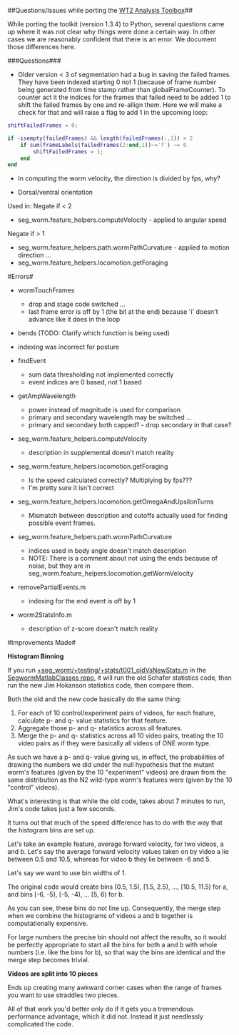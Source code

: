 ##Questions/Issues while porting the [WT2 Analysis Toolbox](http://www.mrc-lmb.cam.ac.uk/wormtracker/index.php?action=analysis)##

While porting the toolkit (version 1.3.4) to Python, several questions came up where it was not clear why things were done a certain way.  In other cases we are reasonably confident that there is an error.  We document those differences here.

###Questions###

- Older version < 3 of segmentation had a bug in saving the failed frames. They have been indexed starting 0 not 1 (because of frame number being generated from time stamp rather than globalFrameCounter). To counter act it the indices for the frames that failed need to be added 1 to shift the failed frames by one and re-allign them. Here we will make a check for that and will raise a flag to add 1 in the upcoming loop: 

```Matlab
shiftFailedFrames = 0;

if ~isempty(failedFrames) && length(failedFrames(:,1)) > 2
    if sum(frameLabels(failedFrames(2:end,1))~='f') ~= 0
        shiftFailedFrames = 1;
    end
end
```

- In computing the worm velocity, the direction is divided by fps, why?

- Dorsal/ventral orientation 

Used in:
Negate if < 2
- seg_worm.feature_helpers.computeVelocity - applied to angular speed

Negate if > 1
- seg_worm.feature_helpers.path.wormPathCurvature - applied to motion
direction ...
- seg_worm.feature_helpers.locomotion.getForaging


#Errors#

- wormTouchFrames 
	- drop and stage code switched ...
	- last frame error is off by 1 (the bit at the end) because 'i' doesn't advance like it does in the loop

- bends (TODO: Clarify which function is being used)

- indexing was incorrect for posture

- findEvent
   - sum data thresholding not implemented correctly
   - event indices are 0 based, not 1 based 

- getAmpWavelength
   - power instead of magnitude is used for comparison
   - primary and secondary wavelength may be switched ...
   - primary and secondary both capped? - drop secondary in that case?

- seg_worm.feature_helpers.computeVelocity 
	- description in supplemental doesn't match reality

- seg_worm.feature_helpers.locomotion.getForaging
	- Is the speed calculated correctly? Multiplying by fps???
	- I'm pretty sure it isn't correct

- seg_worm.feature_helpers.locomotion.getOmegaAndUpsilonTurns
	- Mismatch between description and cutoffs actually used for finding possible event frames.

- seg_worm.feature_helpers.path.wormPathCurvature
	- indices used in body angle doesn't match description
	- NOTE: There is a comment about not using the ends because of noise, but they are in seg_worm.feature_helpers.locomotion.getWormVelocity

- removePartialEvents.m
	- indexing for the end event is off by 1

- worm2StatsInfo.m
	- description of z-score doesn't match reality



#Improvements Made#

**Histogram Binning**

If you run [+seg_worm/+testing/+stats/t001_oldVsNewStats.m](https://github.com/JimHokanson/SegwormMatlabClasses/blob/master/%2Bseg_worm/%2Btesting/%2Bstats/t001_oldVsNewStats.m) in the [SegwormMatlabClasses repo](https://github.com/JimHokanson/SegwormMatlabClasses), it will run the old Schafer statistics code, then run the new Jim Hokanson statistics code, then compare them.

Both the old and the new code basically do the same thing:
1. For each of 10 control/experiment pairs of videos, for each feature, calculate p- and q- value statistics for that feature.
2. Aggregate those p- and q- statistics across all features.
3. Merge the p- and q- statistics across all 10 video pairs, treating the 10 video pairs as if they were basically all videos of ONE worm type.

As such we have a p- and q- value giving us, in effect, the probabilities of drawing the numbers we did under the null hypothesis that the mutant worm's features (given by the 10 "experiment" videos) are drawn from the same distribution as the N2 wild-type worm's features were (given by the 10 "control" videos).  

What's interesting is that while the old code, takes about 7 minutes to run, Jim's code takes just a few seconds.

It turns out that much of the speed difference has to do with the way that the histogram bins are set up.

Let's take an example feature, average forward velocity, for two videos, a and b.  Let's say the average forward velocity values taken on by video a lie between 0.5 and 10.5, whereas for video b they lie between -6 and 5.

Let's say we want to use bin widths of 1.

The original code would create bins [0.5, 1.5), [1.5, 2.5), ..., [10.5, 11.5) for a, and bins [-6, -5), [-5, -4), ... [5, 6) for b.

As you can see, these bins do not line up.  Consequently, the merge step when we combine the histograms of videos a and b together is computationally expensive.  

For large numbers the precise bin should not affect the results, so it would be perfectly appropriate to start all the bins for both a and b with whole numbers (i.e. like the bins for b), so that way the bins are identical and the merge step becomes trivial. 


**Videos are split into 10 pieces**

Ends up creating many awkward corner cases when the range of frames you want to use straddles two pieces.

All of that work you'd better only do if it gets you a tremendous performance advantage, which it did not.  Instead it just needlessly complicated the code.